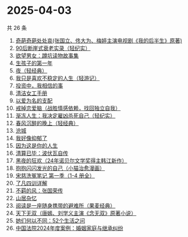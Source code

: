 # 2025-04-03

共 26 条

<!-- BEGIN WEREAD -->
<!-- 最后更新时间 2025-04-03 11:25:15 +0800 -->
1. [奇葩奇葩处处哀(张国立、佟大为、梅婷主演电视剧《我的后半生》原著)](https://weread.qq.com/web/bookDetail/f00329c0813ab9cc4g012ec4)
1. [90后断崖式衰老实录（轻纪实）](https://weread.qq.com/web/bookDetail/883324a0813ab9c81g016c9c)
1. [欲望男女：蹲坑读物故事集](https://weread.qq.com/web/bookDetail/f83320a0813ab9c90g015c2e)
1. [生孩子的第一年](https://weread.qq.com/web/bookDetail/f3732df0813ab9c6eg013666)
1. [夜（轻经典）](https://weread.qq.com/web/bookDetail/92032730813ab9c8cg0131a1)
1. [我只是喜欢不稳定的人生（轻游记）](https://weread.qq.com/web/bookDetail/61632870813ab9cd1g016717)
1. [投资中，我相信的事](https://weread.qq.com/web/bookDetail/e7a32530813ab9c7cg014c8a)
1. [清洁女工手册](https://weread.qq.com/web/bookDetail/57232ae0813ab6ff0g019af9)
1. [以爱为名的支配](https://weread.qq.com/web/bookDetail/7be320b0813ab93f4g019416)
1. [戒掉恋爱脑（战胜情感依赖，找回独立自我）](https://weread.qq.com/web/bookDetail/711326f0813ab7f96g0131fa)
1. [渐冻人生：我决定雇凶杀死自己（轻纪实）](https://weread.qq.com/web/bookDetail/be332e60813ab9c75g019560)
1. [春风沉醉的晚上（轻经典）](https://weread.qq.com/web/bookDetail/29032c50813ab9c32g0116a7)
1. [沧城](https://weread.qq.com/web/bookDetail/10e32ff0813ab9c72g019371)
1. [我好像抑郁了](https://weread.qq.com/web/bookDetail/1c032c20813ab9c7cg0178f4)
1. [因为这是你的人生](https://weread.qq.com/web/bookDetail/aa3329b0813ab9c8eg01957c)
1. [清算已毕：波伏瓦自传](https://weread.qq.com/web/bookDetail/bbe32070813ab9a6ag011bc1)
1. [黑夜的狂欢（24年诺贝尔文学奖得主韩江新作）](https://weread.qq.com/web/bookDetail/b2932c90813ab9cb1g011ee5)
1. [抱抱闪闪发光的自己（小猫治愈漫画）](https://weread.qq.com/web/bookDetail/6db32970813ab9c7cg016cc7)
1. [宋慈洗冤笔记 第一季（1-4 册全）](https://weread.qq.com/web/bookDetail/bea326d0813ab7fcag016618)
1. [了凡四训详解](https://weread.qq.com/web/bookDetail/b6832d40813ab92d2g015378)
1. [不羁的风：张国荣传](https://weread.qq.com/web/bookDetail/459325b07192b26c459dceb)
1. [山居杂忆](https://weread.qq.com/web/bookDetail/90432270813ab8a7eg018ba7)
1. [阅读是一座随身携带的避难所（果麦经典）](https://weread.qq.com/web/bookDetail/d0b3214071f2a92ad0b8416)
1. [天下无双（唐嫣、刘学义主演《念无双》原著小说）](https://weread.qq.com/web/bookDetail/f9332080813ab8a1fg018454)
1. [她们何以不同：52个生活之问](https://weread.qq.com/web/bookDetail/dbc32840813ab9389g01691d)
1. [中国法院2024年度案例：婚姻家庭与继承纠纷](https://weread.qq.com/web/bookDetail/94532650813ab906dg017c66)
<!-- END WEREAD -->